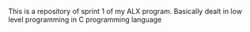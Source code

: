This is a repository of sprint 1 of my ALX program. Basically dealt in low level programming in C programming language 